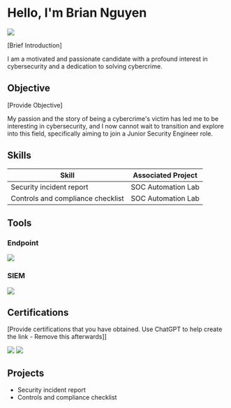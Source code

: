 # Hello, I'm Brian Nguyen
<a href="https://linkedin.com/feed/?trk=guest_homepage-basic_nav-header-signin"><img src="https://img.shields.io/badge/-LinkedIn-0072b1?&style=for-the-badge&logo=linkedin&logoColor=white" /></a>

[Brief Introduction]

I am a motivated and passionate candidate with a profound interest in cybersecurity and a dedication to solving cybercrime. 

## Objective
[Provide Objective]

My passion and the story of being a cybercrime's victim has led me to be interesting in cybersecurity, and I now cannot wait to transition and explore into this field, specifically aiming to join a Junior Security Engineer role.

## Skills

| Skill                                         | Associated Project         |
|-----------------------------------------------|----------------------------|
| Security incident report                      | SOC Automation Lab|
| Controls and compliance checklist             | SOC Automation Lab|

## Tools



### Endpoint
<div>
    <img src="https://img.shields.io/badge/-Snort-FF3B00?&style=for-the-badge&logo=Snort&logoColor=white" />
</div>

### SIEM
<div>
    <img src="https://img.shields.io/badge/-Splunk-000000?&style=for-the-badge&logo=Splunk&logoColor=white" />
</div>

## Certifications
[Provide certifications that you have obtained. Use ChatGPT to help create the link - Remove this afterwards]]
<div>
<img src="https://img.shields.io/badge/-Security%2B-FF0000?&style=for-the-badge&logo=CompTIA&logoColor=white" />
<img src="https://img.shields.io/badge/-AWS_Cloud_Practitioner-232F3E?&style=for-the-badge&logo=amazon-aws&logoColor=white" />

</div>

## Projects
- Security incident report
- Controls and compliance checklist
